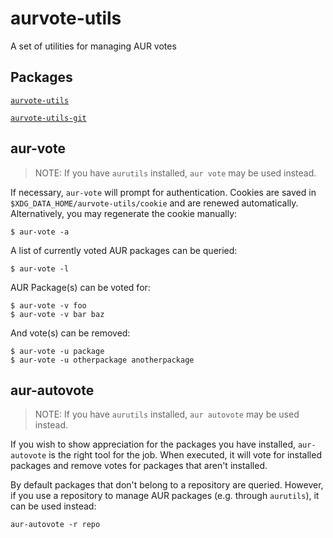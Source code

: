 # aurvote-utils
A set of utilities for managing AUR votes

## Packages
[`aurvote-utils`](https://aur.archlinux.org/packages/aurvote-utils/)

[`aurvote-utils-git`](https://aur.archlinux.org/packages/aurvote-utils-git/)

## aur-vote
> NOTE: If you have `aurutils` installed, `aur vote` may be used instead.

If necessary, `aur-vote` will prompt for authentication. Cookies are saved in `$XDG_DATA_HOME/aurvote-utils/cookie`
and are renewed automatically. Alternatively, you may regenerate the cookie manually:

```
$ aur-vote -a
```

A list of currently voted AUR packages can be queried:
```
$ aur-vote -l
```

AUR Package(s) can be voted for:
```
$ aur-vote -v foo
$ aur-vote -v bar baz
```

And vote(s) can be removed:
```
$ aur-vote -u package
$ aur-vote -u otherpackage anotherpackage
```

## aur-autovote
> NOTE: If you have `aurutils` installed, `aur autovote` may be used instead.

If you wish to show appreciation for the packages you have installed, `aur-autovote` is the right tool for the job.
When executed, it will vote for installed packages and remove votes for packages that aren't installed.

By default packages that don't belong to a repository are queried.
However, if you use a repository to manage AUR packages (e.g. through `aurutils`), it can be used instead:

```
aur-autovote -r repo
```
